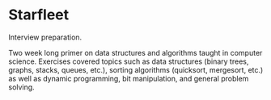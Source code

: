 # Starfleet
Interview preparation.

Two week long primer on data structures and algorithms taught in computer science. Exercises covered topics such as
data structures (binary trees, graphs, stacks, queues, etc.), sorting algorithms (quicksort, mergesort, etc.)
as well as dynamic programming, bit manipulation, and general problem solving.
